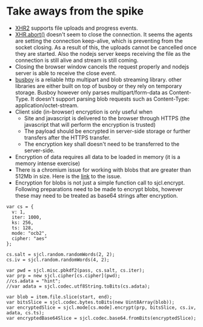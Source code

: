 # Take aways from the spike

- [XHR2](https://www.w3.org/TR/2012/WD-XMLHttpRequest-20120117/) supports file uploads and progress events.
- [XHR.abort()](https://www.w3.org/TR/2012/WD-XMLHttpRequest-20120117/#the-abort-method) doesn't seem to close the connection. It seems the agents are setting the connection keep-alive, which is preventing from the socket closing. As a result of this, the uploads cannot be cancelled once they are started. Also the nodejs server keeps receiving the file as the connection is still alive and stream is still coming.
- Closing the browser window cancels the request properly and nodejs server is able to receive the close event.
- [busboy](https://github.com/mscdex/busboy) is a reliable http multipart and blob streaming library. other libraries are either built on top of busboy or they rely on temporary storage. Busboy however only parses multipart/form-data as Content-Type. It doesn't support parsing blob requests such as Content-Type: application/octet-stream.
- Client side (in-browser) encryption is only useful when
  - Site and javascript is delivered to the browser through HTTPS (the javascript that will perform the encryption is trusted)
  - The payload should be encrypted in server-side storage or further transfers after the HTTPS transfer.
  - The encryption key shall doesn't need to be transferred to the server-side.
- Encryption of data requires all data to be loaded in memory (it is a memory intense exercise)
- There is a chromium issue for working with blobs that are greater than 512Mb in size. Here is the [link](https://code.google.com/p/chromium/issues/detail?id=375297) to the issue.
- Encryption for blobs is not just a simple function call to sjcl.encrypt. Following preparations need to be made to encrypt blobs, however these may need to be treated as base64 strings after encryption.

```
var cs = {
  v: 1,
  iter: 1000,
  ks: 256,
  ts: 128,
  mode: "ocb2",
  cipher: "aes"
};

cs.salt = sjcl.random.randomWords(2, 2);
cs.iv = sjcl.random.randomWords(4, 2);

var pwd = sjcl.misc.pbkdf2(pass, cs.salt, cs.iter);
var prp = new sjcl.cipher[cs.cipher](pwd);
//cs.adata = "hint";
//var adata = sjcl.codec.utf8String.toBits(cs.adata);

var blob = item.file.slice(start, end);
var bitsSlice = sjcl.codec.bytes.toBits(new Uint8Array(blob));
var encryptedSlice = sjcl.mode[cs.mode].encrypt(prp, bitsSlice, cs.iv, adata, cs.ts);
var encryptedBase64Slice = sjcl.codec.base64.fromBits(encryptedSlice);


```
